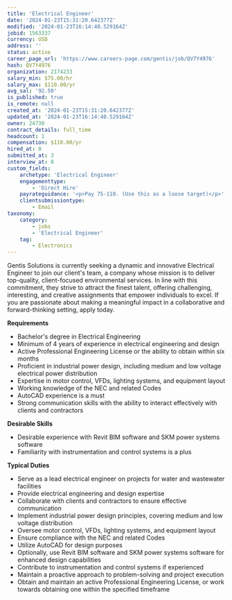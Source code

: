 ```yaml
---
title: 'Electrical Engineer'
date: '2024-01-23T15:31:20.642377Z'
modified: '2024-01-23T16:14:40.529164Z'
jobid: 1563337
currency: USD
address: ''
status: active
career_page_url: 'https://www.careers-page.com/gentis/job/QV7Y4976'
hash: QV7Y4976
organization: 2174233
salary_min: $75.00/hr
salary_max: $110.00/yr
avg_sal: '92.50'
is_published: true
is_remote: null
created_at: '2024-01-23T15:31:20.642377Z'
updated_at: '2024-01-23T16:14:40.529164Z'
owner: 24730
contract_details: full_time
headcount: 1
compensation: $110.00/yr
hired_at: 0
submitted_at: 3
interview_at: 0
custom_fields:
    archetype: 'Electrical Engineer'
    engagementtype:
        - 'Direct Hire'
    payrateguidance: '<p>Pay 75-110. (Use this as a loose target)</p>'
    clientsubmissiontype:
        - Email
taxonomy:
    category:
        - jobs
        - 'Electrical Engineer'
    tag:
        - Electronics
---
```


<p>Gentis Solutions is currently seeking a dynamic and innovative Electrical Engineer to join our client's team, a company whose mission is to deliver top-quality, client-focused environmental services. In line with this commitment, they strive to attract the finest talent, offering challenging, interesting, and creative assignments that empower individuals to excel. If you are passionate about making a meaningful impact in a collaborative and forward-thinking setting, apply today.</p>
<p><strong>Requirements</strong></p>
<ul><li>﻿Bachelor's degree in Electrical Engineering</li><li>Minimum of 4 years of experience in electrical engineering and design</li><li>Active Professional Engineering License or the ability to obtain within six months</li><li>﻿Proficient in industrial power design, including medium and low voltage electrical power distribution</li><li>Expertise in motor control, VFDs, lighting systems, and equipment layout</li><li>Working knowledge of the NEC and related Codes</li><li>AutoCAD experience is a must</li><li>﻿Strong communication skills with the ability to interact effectively with clients and contractors</li></ul>
<p><strong>Desirable Skills</strong></p>
<ul><li>﻿Desirable experience with Revit BIM software and SKM power systems software</li><li>Familiarity with instrumentation and control systems is a plus﻿</li></ul>
<p><strong>Typical Duties</strong></p>
<ul><li>﻿Serve as a lead electrical engineer on projects for water and wastewater facilities</li><li>Provide electrical engineering and design expertise</li><li>Collaborate with clients and contractors to ensure effective communication</li><li>Implement industrial power design principles, covering medium and low voltage distribution</li><li>Oversee motor control, VFDs, lighting systems, and equipment layout</li><li>Ensure compliance with the NEC and related Codes</li><li>Utilize AutoCAD for design purposes</li><li>Optionally, use Revit BIM software and SKM power systems software for enhanced design capabilities</li><li>Contribute to instrumentation and control systems if experienced</li><li>Maintain a proactive approach to problem-solving and project execution</li><li>Obtain and maintain an active Professional Engineering License, or work towards obtaining one within the specified timeframe</li></ul>